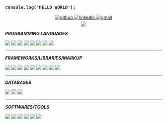 ### `console.log('HELLO WORLD');`
<div align="center">
<a href="https://github.com/limonzishad" target="_blank">
<img src=https://img.shields.io/badge/github-%2324292e.svg?&style=for-the-badge&logo=github&logoColor=white alt=github style="margin-bottom: 5px;" />
</a>
<a href="https://www.linkedin.com/in/limonzishad/" target="_blank">
<img src=https://img.shields.io/badge/linkedin-%231E77B5.svg?&style=for-the-badge&logo=linkedin&logoColor=white alt=linkedin style="margin-bottom: 5px;" />
</a>
 <a href="mailto:zishadlimon@gmail.com" target="_blank">
<img src=https://img.shields.io/badge/gmail-D14836?&style=for-the-badge&logo=gmail&logoColor=white alt=gmail style="margin-bottom: 5px;" />
</a>
</div>  

  <div align="center">
    <a href="https://my-portfolio-b4b86.web.app/" target="_blank">
      <img src="https://img.shields.io/badge/PORTFOLIO-004466?style=for-the-badge&logo=codersrank&logoColor=blue=IwAR2BZ4XUs6cRwmzSNNb8ev722N1b5-92Qb1bUel_w3ErkY5Em_RXjpdD1oQ" />
    </a>
  </div> 

<div>

***PROGRAMMING LANGUAGES***

<img src="https://img.shields.io/badge/C-00599C?style=for-the-badge&logo=c&logoColor=white"/>
<img src="https://img.shields.io/badge/C%2B%2B-00599C?style=for-the-badge&logo=c%2B%2B&logoColor=white"/>
<img src="https://img.shields.io/badge/C%23-239120?style=for-the-badge&logo=c-sharp&logoColor=white"/>
<img src="https://img.shields.io/badge/Java-4B4B77?style=for-the-badge&logo=java&logoColor=white"/>
<img src="https://img.shields.io/badge/JavaScript-F7DF1E?style=for-the-badge&logo=javascript&logoColor=black"/>
<img src="https://img.shields.io/badge/Python-0A9EDC?style=for-the-badge&logo=python&logoColor=blue=IwAR2BZ4XUs6cRwmzSNNb8ev722N1b5-92Qb1bUel_w3ErkY5Em_RXjpdD1oQ"/>
<img src="https://img.shields.io/badge/PHP-777BB4?style=for-the-badge&logo=php&logoColor=white"/>
<img src="https://img.shields.io/badge/TypeScript-007ACC?style=for-the-badge&logo=typescript&logoColor=white"/>

<hr>

***FRAMEWORKS/LIBRARIES/MARKUP***

<img src="https://img.shields.io/badge/.NET-512BD4?style=for-the-badge&logo=.net&logoColor=white"/>
<img src="https://img.shields.io/badge/Bootstrap-7952B3?style=for-the-badge&logo=bootstrap&logoColor=white"/>
<img src="https://img.shields.io/badge/CSS3-1572B6?style=for-the-badge&logo=css3&logoColor=white"/>
<img src="https://img.shields.io/badge/ExpressJS-000000?style=for-the-badge&logo=express&logoColor=blue=IwAR2BZ4XUs6cRwmzSNNb8ev722N1b5-92Qb1bUel_w3ErkY5Em_RXjpdD1oQ"/>
<img src="https://img.shields.io/badge/HTML5-E34F26?style=for-the-badge&logo=html5&logoColor=white"/>
<img src="https://img.shields.io/badge/jQuery-0769AD?style=for-the-badge&logo=jquery&logoColor=white"/>
<img src="https://img.shields.io/badge/node.js-339933?style=for-the-badge&logo=node.js&logoColor=white"/>
<img src="https://img.shields.io/badge/ReactJs-0088CC?style=for-the-badge&logo=react&logoColor=blue=IwAR2BZ4XUs6cRwmzSNNb8ev722N1b5-92Qb1bUel_w3ErkY5Em_RXjpdD1oQ"/>
<img src="https://img.shields.io/badge/TailwindCSS-065A8F?style=for-the-badge&logo=tailwindcss&logoColor=blue=IwAR2BZ4XUs6cRwmzSNNb8ev722N1b5-92Qb1bUel_w3ErkY5Em_RXjpdD1oQ"/>

<hr>

***DATABASES***

<img src="https://img.shields.io/badge/Microsoft_SQL_Server-CC2927?style=for-the-badge&logo=microsoft-sql-server&logoColor=white"/>
<img src="https://img.shields.io/badge/MongoDb-black?style=for-the-badge&logo=mongodb&logoColor=blue=IwAR2BZ4XUs6cRwmzSNNb8ev722N1b5-92Qb1bUel_w3ErkY5Em_RXjpdD1oQ"/>
<img src="https://img.shields.io/badge/MySQL-4479A1?style=for-the-badge&logo=mysql&logoColor=white"/>

<hr>

***SOFTWARES/TOOLS***

<!-- <img src="https://img.shields.io/badge/Atom-66595C?style=for-the-badge&logo=atom&logoColor=blue=IwAR2BZ4XUs6cRwmzSNNb8ev722N1b5-92Qb1bUel_w3ErkY5Em_RXjpdD1oQ"/> -->
<img src="https://img.shields.io/badge/EclipseIde-2C2255?style=for-the-badge&logo=eclipseide&logoColor=blue=IwAR2BZ4XUs6cRwmzSNNb8ev722N1b5-92Qb1bUel_w3ErkY5Em_RXjpdD1oQ"/>
<img src="https://img.shields.io/badge/Git-F05032?style=for-the-badge&logo=git&logoColor=white"/>
<img src="https://img.shields.io/badge/MS%20Office-D83B01?style=for-the-badge&logo=microsoftoffice&logoColor=white"/>
<img src="https://img.shields.io/badge/Postman-FF6C37?style=for-the-badge&logo=postman&logoColor=white"/>
<img src="https://img.shields.io/badge/Visual%20Studio%20Code-black?style=for-the-badge&logo=visualstudiocode&logoColor=blue"/>
<img src="https://img.shields.io/badge/Visual%20Studio-gray?style=for-the-badge&logo=visualstudio&logoColor=blue"/>


</div>
